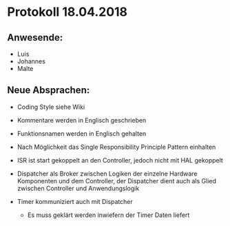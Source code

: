 # Protokoll 18.04.2018

## Anwesende:
- Luis
- Johannes
- Malte

## Neue Absprachen:
- Coding Style siehe Wiki
- Kommentare werden in Englisch geschrieben
- Funktionsnamen werden in Englisch gehalten
- Nach Möglichkeit das Single Responsibility Principle Pattern einhalten

- ISR ist start gekoppelt an den Controller, jedoch nicht mit HAL gekoppelt
- Dispatcher als Broker zwischen Logiken der einzelne Hardware Komponenten und dem Controller, der Dispatcher dient auch als Glied zwischen Controller und Anwendungslogik
- Timer kommuniziert auch mit Dispatcher
	- Es muss geklärt werden inwiefern der Timer Daten liefert
